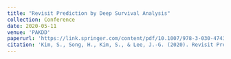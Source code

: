 ```yaml
---
title: "Revisit Prediction by Deep Survival Analysis"
collection: Conference
date: 2020-05-11
venue: 'PAKDD'
paperurl: 'https://link.springer.com/content/pdf/10.1007/978-3-030-47436-2_39.pdf'
citation: 'Kim, S., Song, H., Kim, S., & Lee, J.-G. (2020). Revisit Prediction by Deep Survival Analysis. PAKDD.'
---
```

